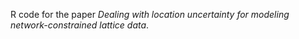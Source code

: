 R code for the paper *Dealing with location uncertainty for modeling network-constrained lattice data*.
